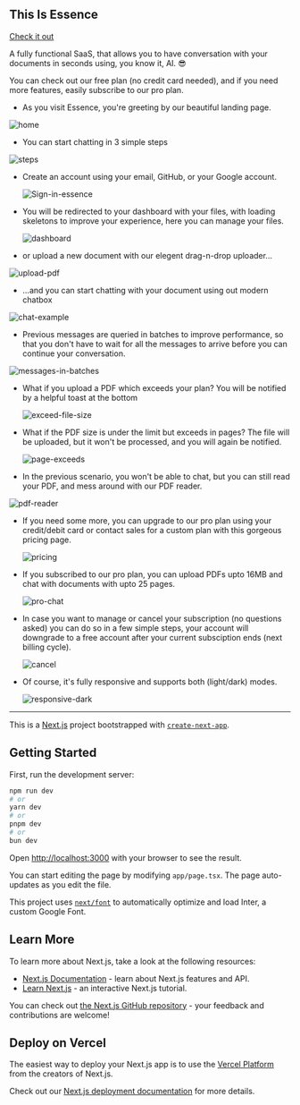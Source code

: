 ## This Is Essence
[Check it out](https://essence-ai.vercel.app)

A fully functional SaaS, that allows you to have conversation with your documents in seconds using, you know it, AI. 😎

You can check out our free plan (no credit card needed), and if you need more features, easily subscribe to our pro plan.

- As you visit Essence, you're greeting by our beautiful landing page.
  
![home](https://github.com/pshdotgg/essence/assets/104677763/296abcec-0ab9-45ac-a9a6-be4af4e77693)

- You can start chatting in 3 simple steps
  
![steps](https://github.com/pshdotgg/essence/assets/104677763/3a322663-2f16-4130-ae03-449cbb887286)

- Create an account using your email, GitHub, or your Google account.
  
  ![Sign-in-essence](https://github.com/pshdotgg/essence/assets/104677763/b3358601-4f54-4c92-9fbb-791f4ba456d6)

- You will be redirected to your dashboard with your files, with loading skeletons to improve your experience, here you can manage your files.
  
  ![dashboard](https://github.com/pshdotgg/essence/assets/104677763/b1f71595-2466-406e-9a46-2ee138da1353)

- or upload a new document with our elegent drag-n-drop uploader...

![upload-pdf](https://github.com/pshdotgg/essence/assets/104677763/e7ef5e69-8bfb-4612-8887-94edbaaf9ad5)

- ...and you can start chatting with your document using out modern chatbox

![chat-example](https://github.com/pshdotgg/essence/assets/104677763/f41c67e2-1278-4d16-b1cb-d5cd995dac4a)

- Previous messages are queried in batches to improve performance, so that you don't have to wait for all the messages to arrive before you can continue your conversation.

![messages-in-batches](https://github.com/pshdotgg/essence/assets/104677763/214ec48d-4088-4890-ba9e-ff9e204b3b31)

- What if you upload a PDF which exceeds your plan? You will be notified by a helpful toast at the bottom

  ![exceed-file-size](https://github.com/pshdotgg/essence/assets/104677763/b4481258-183c-4d1f-a58a-ea682648f6c0)

- What if the PDF size is under the limit but exceeds in pages? The file will be uploaded, but it won't be processed, and you will again be notified.

  ![page-exceeds](https://github.com/pshdotgg/essence/assets/104677763/295674b6-f124-43a8-ad56-45c123147907)

- In the previous scenario, you won't be able to chat, but you can still read your PDF, and mess around with our PDF reader.

 ![pdf-reader](https://github.com/pshdotgg/essence/assets/104677763/00f0d0b5-75c2-4dc4-8502-fc335390c956)

- If you need some more, you can upgrade to our pro plan using your credit/debit card or contact sales for a custom plan with this gorgeous pricing page.

  ![pricing](https://github.com/pshdotgg/essence/assets/104677763/42047aa0-241a-4700-96e7-49b530d6fc98)

- If you subscribed to our pro plan, you can upload PDFs upto 16MB and chat with documents with upto 25 pages.

  ![pro-chat](https://github.com/pshdotgg/essence/assets/104677763/0b26fc24-1818-47a2-a394-7dc3e8f172af)

- In case you want to manage or cancel your subscription (no questions asked) you can do so in a few simple steps, your account will downgrade to a free account after your current subsciption ends (next billing cycle).

  ![cancel](https://github.com/pshdotgg/essence/assets/104677763/94563928-be2b-4043-a84f-289ec543fa98)

- Of course, it's fully responsive and supports both (light/dark) modes.
  
  ![responsive-dark](https://github.com/pshdotgg/essence/assets/104677763/6f04318f-b4ec-47cb-9a89-0fd5d466ae0c)


---
This is a [Next.js](https://nextjs.org/) project bootstrapped with [`create-next-app`](https://github.com/vercel/next.js/tree/canary/packages/create-next-app).

## Getting Started

First, run the development server:

```bash
npm run dev
# or
yarn dev
# or
pnpm dev
# or
bun dev
```

Open [http://localhost:3000](http://localhost:3000) with your browser to see the result.

You can start editing the page by modifying `app/page.tsx`. The page auto-updates as you edit the file.

This project uses [`next/font`](https://nextjs.org/docs/basic-features/font-optimization) to automatically optimize and load Inter, a custom Google Font.

## Learn More

To learn more about Next.js, take a look at the following resources:

- [Next.js Documentation](https://nextjs.org/docs) - learn about Next.js features and API.
- [Learn Next.js](https://nextjs.org/learn) - an interactive Next.js tutorial.

You can check out [the Next.js GitHub repository](https://github.com/vercel/next.js/) - your feedback and contributions are welcome!

## Deploy on Vercel

The easiest way to deploy your Next.js app is to use the [Vercel Platform](https://vercel.com/new?utm_medium=default-template&filter=next.js&utm_source=create-next-app&utm_campaign=create-next-app-readme) from the creators of Next.js.

Check out our [Next.js deployment documentation](https://nextjs.org/docs/deployment) for more details.
